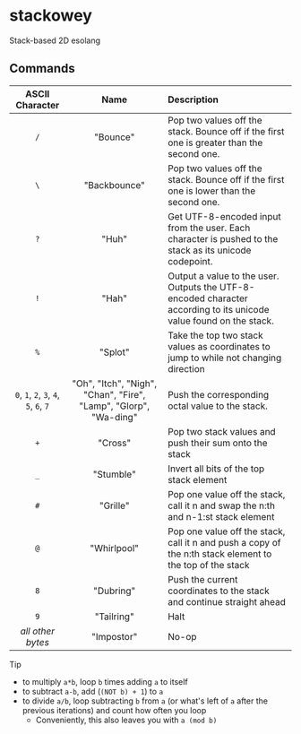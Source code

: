 # stackowey
Stack-based 2D esolang

## Commands
|            ASCII Character             |                               Name                               | Description                                                                                                        |
| :------------------------------------: | :--------------------------------------------------------------: | :----------------------------------------------------------------------------------------------------------------- |
|                  `/`                   |                             "Bounce"                             | Pop two values off the stack. Bounce off if the first one is greater than the second one.                          |
|                  `\`                   |                           "Backbounce"                           | Pop two values off the stack. Bounce off if the first one is lower than the second one.                            |
|                  `?`                   |                              "Huh"                               | Get UTF-8-encoded input from the user. Each character is pushed to the stack as its unicode codepoint.             |
|                  `!`                   |                              "Hah"                               | Output a value to the user. Outputs the UTF-8-encoded character according to its unicode value found on the stack. |
|                  `%`                   |                             "Splot"                              | Take the top two stack values as coordinates to jump to while not changing direction                               |
| `0`, `1`, `2`, `3`, `4`, `5`, `6`, `7` | "Oh", "Itch", "Nigh", "Chan", "Fire", "Lamp", "Glorp", "Wa-ding" | Push the corresponding octal value to the stack.                                                                   |
|                  `+`                   |                             "Cross"                              | Pop two stack values and push their sum onto the stack                                                             |
|                  `_`                   |                            "Stumble"                             | Invert all bits of the top stack element                                                                           |
|                  `#`                   |                             "Grille"                             | Pop one value off the stack, call it n and swap the n:th and n-1:st stack element                                  |
|                  `@`                   |                           "Whirlpool"                            | Pop one value off the stack, call it n and push a copy of the n:th stack element to the top of the stack           |
|                  `8`                   |                            "Dubring"                             | Push the current coordinates to the stack and continue straight ahead                                              |
|                  `9`                   |                            "Tailring"                            | Halt                                                                                                               |
|           *all other bytes*            |                            "Impostor"                            | No-op                                                                                                              |

> [!TIP]
> - to multiply `a*b`, loop `b` times adding `a` to itself
> - to subtract `a-b`, add (`(NOT b) + 1`) to `a`
> - to divide `a/b`, loop subtracting `b` from `a` (or what's left of `a` after the previous iterations) and count how often you loop
>     - Conveniently, this also leaves you with `a (mod b)`
